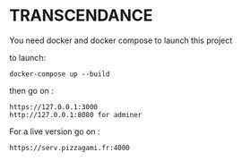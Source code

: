 # TRANSCENDANCE

You need docker and docker compose to launch this project

to launch: 
```
docker-compose up --build
```

then go on :
```
https://127.0.0.1:3000
http://127.0.0.1:8080 for adminer
```
For a live version go on : 
```
https://serv.pizzagami.fr:4000
```
